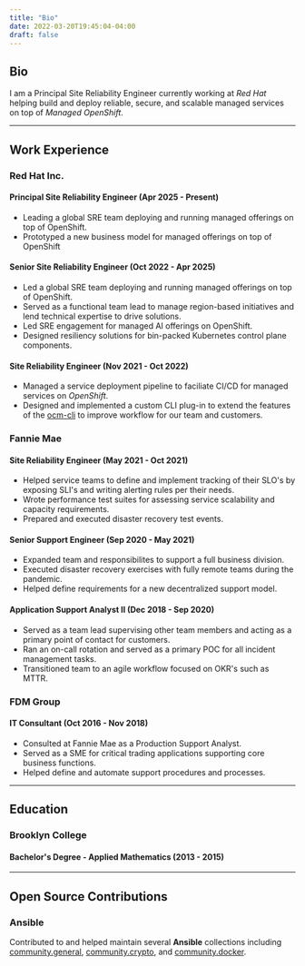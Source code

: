 ```yaml
---
title: "Bio"
date: 2022-03-20T19:45:04-04:00
draft: false
---
```


## Bio

I am a Principal Site Reliability Engineer currently working at _Red Hat_ helping
build and deploy reliable, secure, and scalable managed services on top
of _Managed OpenShift_.

---

## Work Experience

### **Red Hat Inc.**

#### Principal Site Reliability Engineer (Apr 2025 - Present)

- Leading a global SRE team deploying and running managed offerings on top of OpenShift.
- Prototyped a new business model for managed offerings on top of OpenShift

#### Senior Site Reliability Engineer (Oct 2022 - Apr 2025)

- Led a global SRE team deploying and running managed offerings on top of OpenShift.
- Served as a functional team lead to manage region-based
  initiatives and lend technical expertise to drive
  solutions.
- Led SRE engagement for managed AI offerings on OpenShift.
- Designed resiliency solutions for bin-packed Kubernetes control plane components.

#### Site Reliability Engineer (Nov 2021 - Oct 2022)

- Managed a service deployment pipeline to faciliate CI/CD
  for managed services on _OpenShift_.
- Designed and implemented a custom CLI plug-in to extend
  the features of the
  [ocm-cli](https://github.com/openshift-online/ocm-cli) to
  improve workflow for our team and customers.

### **Fannie Mae**

#### Site Reliability Engineer (May 2021 - Oct 2021)

- Helped service teams to define and implement tracking of their SLO's
  by exposing SLI's and writing alerting rules per their needs.
- Wrote performance test suites for assessing service scalability
  and capacity requirements.
- Prepared and executed disaster recovery test events.

#### Senior Support Engineer (Sep 2020 - May 2021)

- Expanded team and responsibilites to support a full business division.
- Executed disaster recovery exercises with fully remote teams
  during the pandemic.
- Helped define requirements for a new decentralized support
  model.

#### Application Support Analyst II (Dec 2018 - Sep 2020)

- Served as a team lead supervising other team members and
  acting as a primary point of contact for customers.
- Ran an on-call rotation and served as a primary POC for all
  incident management tasks.
- Transitioned team to an agile workflow focused on OKR's such as MTTR.

### **FDM Group**

#### IT Consultant (Oct 2016 - Nov 2018)

- Consulted at Fannie Mae as a Production Support Analyst.
- Served as a SME for critical trading applications supporting
  core business functions.
- Helped define and automate support procedures and processes.

---

## Education

### **Brooklyn College**

#### Bachelor's Degree - Applied Mathematics (2013 - 2015)

---

## Open Source Contributions

### Ansible

Contributed to and helped maintain several **Ansible**
collections including
[community.general](https://github.com/ansible-collections/community.general),
[community.crypto](https://github.com/ansible-collections/community.crypto),
and [community.docker](https://github.com/ansible-collections/community.docker).
